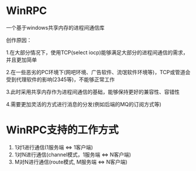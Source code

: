 # WinRPC
一个基于windows共享内存的进程间通信库

创作原因：

1.在大部分情况下，使用TCP(select iocp)能够满足大部分的进程间通信的需求，并且更加简单

2.在一些恶劣的PC环境下(网吧环境、广告软件、流氓软件环境等)，TCP或管道会受到代理软件的影响(2345等)，不能够正常工作

3.此时采用共享内存作为进程间通信的基础，能够保持更好的兼容性、容错性

4.需要更加灵活的方式进行消息的分发(例如后端的MQ的订阅方式等)

# WinRPC支持的工作方式

1. 1对1进行通信(1服务端 <=> 1客户端)
2. 1对N进行通信(channel模式，1服务端 <=> N客户端)
3. M对N进行通信(route模式, M服务端 <=> N客户端)